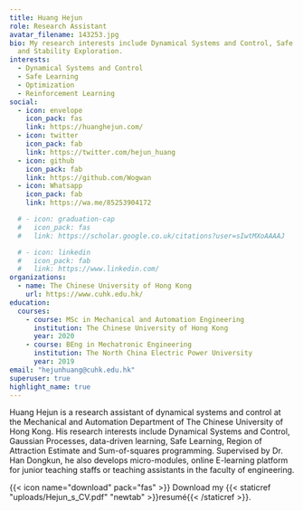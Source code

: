 ```yaml
---
title: Huang Hejun
role: Research Assistant
avatar_filename: 143253.jpg
bio: My research interests include Dynamical Systems and Control, Safe Learning
  and Stability Exploration.
interests:
  - Dynamical Systems and Control
  - Safe Learning
  - Optimization
  - Reinforcement Learning
social:
  - icon: envelope
    icon_pack: fas
    link: https://huanghejun.com/
  - icon: twitter
    icon_pack: fab
    link: https://twitter.com/hejun_huang
  - icon: github
    icon_pack: fab
    link: https://github.com/Wogwan
  - icon: Whatsapp
    icon_pack: fab
    link: https://wa.me/85253904172

  # - icon: graduation-cap
  #   icon_pack: fas
  #   link: https://scholar.google.co.uk/citations?user=sIwtMXoAAAAJ

  # - icon: linkedin
  #   icon_pack: fab
  #   link: https://www.linkedin.com/
organizations:
  - name: The Chinese University of Hong Kong
    url: https://www.cuhk.edu.hk/
education:
  courses:
    - course: MSc in Mechanical and Automation Engineering
      institution: The Chinese University of Hong Kong
      year: 2020
    - course: BEng in Mechatronic Engineering
      institution: The North China Electric Power University
      year: 2019
email: "hejunhuang@cuhk.edu.hk"
superuser: true
highlight_name: true
---
```

Huang Hejun is a research assistant of dynamical systems and control at the Mechanical and Automation Department of The Chinese University of Hong Kong. His research interests include Dynamical Systems and Control, Gaussian Processes, data-driven learning, Safe Learning, Region of Attraction Estimate and Sum-of-squares programming. Supervised by Dr. Han Dongkun, he also develops micro-modules, online E-learning platform for junior teaching staffs or teaching assistants in the faculty of engineering.

{{< icon name="download" pack="fas" >}} Download my {{< staticref "uploads/Hejun_s_CV.pdf" "newtab" >}}resumé{{< /staticref >}}.